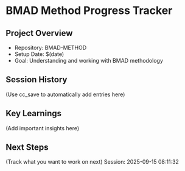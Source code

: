 # BMAD Method Progress Tracker

## Project Overview
- Repository: BMAD-METHOD
- Setup Date: $(date)
- Goal: Understanding and working with BMAD methodology

## Session History
(Use cc_save to automatically add entries here)

## Key Learnings
(Add important insights here)

## Next Steps
(Track what you want to work on next)
Session: 2025-09-15 08:11:32
